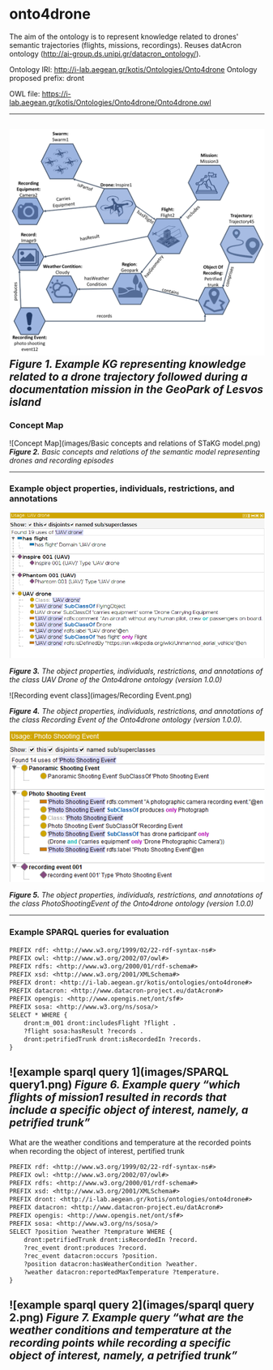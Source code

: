 # onto4drone
The aim of the ontology is to represent knowledge related to drones' semantic trajectories (flights, missions, recordings). Reuses datAcron ontology (http://ai-group.ds.unipi.gr/datacron_ontology/).

Ontology IRI: http://i-lab.aegean.gr/kotis/Ontologies/Onto4drone
Ontology proposed prefix: dront

OWL file: https://i-lab.aegean.gr/kotis/Ontologies/Onto4drone/Onto4drone.owl

---
![example KG](images/exapmle-graph.png)
*<b>Figure 1.</b> Example KG representing knowledge related to a drone trajectory followed during a documentation mission in the GeoPark of Lesvos island*
---
### Concept Map
![Concept Map](images/Basic concepts and relations of STaKG model.png)
*<b>Figure 2.</b> Basic concepts and relations of the semantic model representing drones and recording episodes*

---
### Example object properties, individuals, restrictions, and annotations

![UAV class](images/UAV-drone.png)

*<b>Figure 3.</b> The object properties, individuals, restrictions, and annotations of the class UAV Drone of the Onto4drone ontology (version 1.0.0)*

![Recording event class](images/Recording Event.png)

*<b>Figure 4.</b> The object properties, individuals, restrictions, and annotations of the class Recording Event of the Onto4drone ontology (version 1.0.0).*


![Photoshooting event class](images/PhotoShootingEvent.png)

*<b>Figure 5.</b> The object properties, individuals, restrictions, and annotations of the class PhotoShootingEvent of the Onto4drone ontology (version 1.0.0)*

---
### Example SPARQL queries for evaluation

```
PREFIX rdf: <http://www.w3.org/1999/02/22-rdf-syntax-ns#>
PREFIX owl: <http://www.w3.org/2002/07/owl#>
PREFIX rdfs: <http://www.w3.org/2000/01/rdf-schema#>
PREFIX xsd: <http://www.w3.org/2001/XMLSchema#>
PREFIX dront: <http://i-lab.aegean.gr/kotis/ontologies/onto4drone#>
PREFIX datacron: <http://www.datacron-project.eu/datAcron#>
PREFIX opengis: <http://www.opengis.net/ont/sf#>
PREFIX sosa: <http://www.w3.org/ns/sosa/>
SELECT * WHERE { 
	dront:m_001 dront:includesFlight ?flight .
	?flight sosa:hasResult ?records .
	dront:petrifiedTrunk dront:isRecordedIn ?records.
}
```

![example sparql query 1](images/SPARQL query1.png)
*<b>Figure 6.</b> Example query “which flights of mission1 resulted in records that include a specific object of interest, namely, a petrified trunk”*
---
What are the weather conditions and temperature at the recorded points when recording the object of interest, pertified trunk


```
PREFIX rdf: <http://www.w3.org/1999/02/22-rdf-syntax-ns#>
PREFIX owl: <http://www.w3.org/2002/07/owl#>
PREFIX rdfs: <http://www.w3.org/2000/01/rdf-schema#>
PREFIX xsd: <http://www.w3.org/2001/XMLSchema#>
PREFIX dront: <http://i-lab.aegean.gr/kotis/ontologies/onto4drone#>
PREFIX datacron: <http://www.datacron-project.eu/datAcron#>
PREFIX opengis: <http://www.opengis.net/ont/sf#>
PREFIX sosa: <http://www.w3.org/ns/sosa/>
SELECT ?position ?weather ?temprature WHERE {
    dront:petrifiedTrunk dront:isRecordedIn ?record.
    ?rec_event dront:produces ?record.
    ?rec_event datacron:occurs ?position.
    ?position datacron:hasWeatherCondition ?weather.
    ?weather datacron:reportedMaxTemperature ?temperature.
}
```

![example sparql query 2](images/sparql query 2.png)
*<b>Figure 7.</b> Example query “what are the weather conditions and temperature at the recording points while recording a specific object of interest, namely, a petrified trunk”*
---

